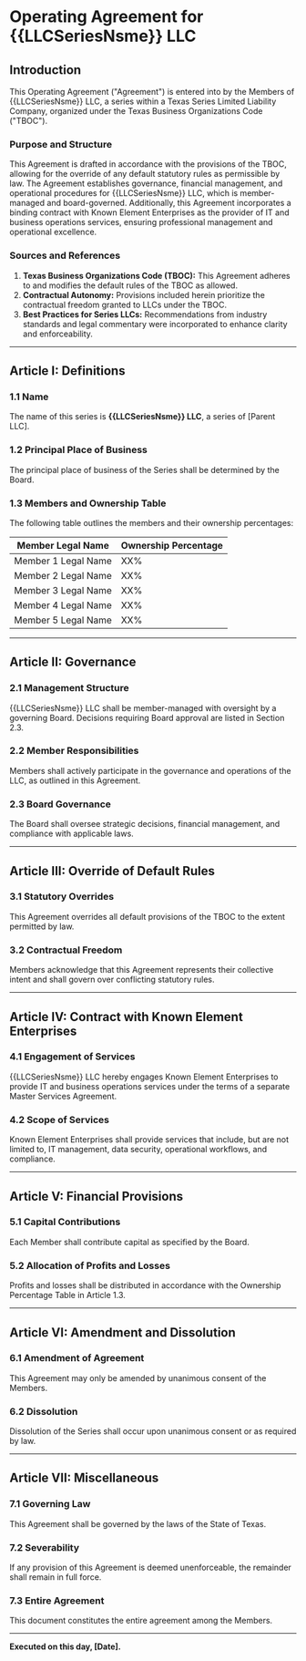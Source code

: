 
# Operating Agreement for {{LLCSeriesNsme}} LLC

## Introduction

This Operating Agreement ("Agreement") is entered into by the Members of {{LLCSeriesNsme}} LLC, a series within a Texas Series Limited Liability Company, organized under the Texas Business Organizations Code ("TBOC"). 

### Purpose and Structure
This Agreement is drafted in accordance with the provisions of the TBOC, allowing for the override of any default statutory rules as permissible by law. The Agreement establishes governance, financial management, and operational procedures for {{LLCSeriesNsme}} LLC, which is member-managed and board-governed. Additionally, this Agreement incorporates a binding contract with Known Element Enterprises as the provider of IT and business operations services, ensuring professional management and operational excellence.

### Sources and References
1. **Texas Business Organizations Code (TBOC):** This Agreement adheres to and modifies the default rules of the TBOC as allowed.
2. **Contractual Autonomy:** Provisions included herein prioritize the contractual freedom granted to LLCs under the TBOC.
3. **Best Practices for Series LLCs:** Recommendations from industry standards and legal commentary were incorporated to enhance clarity and enforceability.

---

## Article I: Definitions
### 1.1 Name
The name of this series is **{{LLCSeriesNsme}} LLC**, a series of [Parent LLC].

### 1.2 Principal Place of Business
The principal place of business of the Series shall be determined by the Board.

### 1.3 Members and Ownership Table
The following table outlines the members and their ownership percentages:

| Member Legal Name       | Ownership Percentage |
|-------------------------|-----------------------|
| Member 1 Legal Name     | XX%                  |
| Member 2 Legal Name     | XX%                  |
| Member 3 Legal Name     | XX%                  |
| Member 4 Legal Name     | XX%                  |
| Member 5 Legal Name     | XX%                  |

---

## Article II: Governance

### 2.1 Management Structure
{{LLCSeriesNsme}} LLC shall be member-managed with oversight by a governing Board. Decisions requiring Board approval are listed in Section 2.3.

### 2.2 Member Responsibilities
Members shall actively participate in the governance and operations of the LLC, as outlined in this Agreement.

### 2.3 Board Governance
The Board shall oversee strategic decisions, financial management, and compliance with applicable laws.

---

## Article III: Override of Default Rules

### 3.1 Statutory Overrides
This Agreement overrides all default provisions of the TBOC to the extent permitted by law.

### 3.2 Contractual Freedom
Members acknowledge that this Agreement represents their collective intent and shall govern over conflicting statutory rules.

---

## Article IV: Contract with Known Element Enterprises

### 4.1 Engagement of Services
{{LLCSeriesNsme}} LLC hereby engages Known Element Enterprises to provide IT and business operations services under the terms of a separate Master Services Agreement.

### 4.2 Scope of Services
Known Element Enterprises shall provide services that include, but are not limited to, IT management, data security, operational workflows, and compliance.

---

## Article V: Financial Provisions

### 5.1 Capital Contributions
Each Member shall contribute capital as specified by the Board.

### 5.2 Allocation of Profits and Losses
Profits and losses shall be distributed in accordance with the Ownership Percentage Table in Article 1.3.

---

## Article VI: Amendment and Dissolution

### 6.1 Amendment of Agreement
This Agreement may only be amended by unanimous consent of the Members.

### 6.2 Dissolution
Dissolution of the Series shall occur upon unanimous consent or as required by law.

---

## Article VII: Miscellaneous

### 7.1 Governing Law
This Agreement shall be governed by the laws of the State of Texas.

### 7.2 Severability
If any provision of this Agreement is deemed unenforceable, the remainder shall remain in full force.

### 7.3 Entire Agreement
This document constitutes the entire agreement among the Members.

---

**Executed on this day, [Date].**
